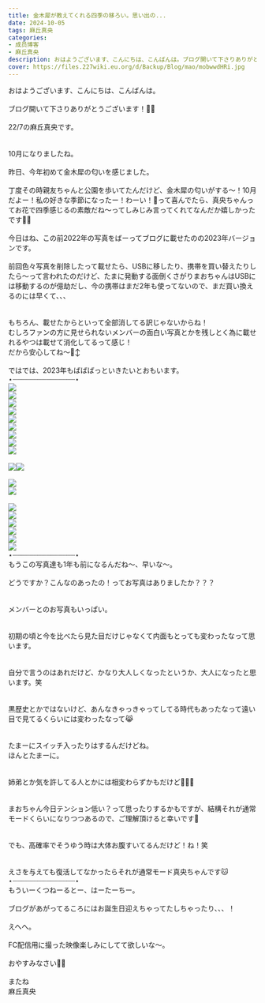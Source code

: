 ```yaml
---
title: 金木犀が教えてくれる四季の移ろい。思い出の...
date: 2024-10-05
tags: 麻丘真央
categories: 
- 成员博客
- 麻丘真央
description: おはようございます、こんにちは、こんばんは。ブログ開いて下さりありがとうございます！🧚‍♀️22&#x2F;7の麻丘真央です。10月になりましたね。昨日、今年初めて金木犀の匂いを感じました。丁度その時親友ちゃん...
cover: https://files.227wiki.eu.org/d/Backup/Blog/mao/mobwwdHRi.jpg 
---
```

<div class="blog_detail__main">
<p>おはようございます、こんにちは、こんばんは。<br/><br/>ブログ開いて下さりありがとうございます！🧚‍♀️<br/><br/>22/7の麻丘真央です。<br/><br/><br/>10月になりましたね。<br/><br/>昨日、今年初めて金木犀の匂いを感じました。<br/><br/>丁度その時親友ちゃんと公園を歩いてたんだけど、金木犀の匂いがする〜！10月だよー！私の好きな季節になったー！わーい！🍬って喜んでたら、真央ちゃんってお花で四季感じるの素敵だね〜ってしみじみ言ってくれてなんだか嬉しかったです🧚‍♀️<br/><br/>今日はね、この前2022年の写真をばーってブログに載せたのの2023年バージョンです。<br/><br/>前回色々写真を削除したって載せたら、USBに移したり、携帯を買い替えたりしたら〜って言われたのだけど、たまに発動する面倒くさがりまおちゃんはUSBには移動するのが億劫だし、今の携帯はまだ2年も使ってないので、まだ買い換えるのには早くて、、、<br/><br/><br/>もちろん、載せたからといって全部消してる訳じゃないからね！<br/>むしろファンの方に見せられないメンバーの面白い写真とかを残しとく為に載せれるやつは載せて消化してるって感じ！<br/>だから安心してね〜🙂‍↕️<br/><br/>ではでは、2023年もばばばっといきたいとおもいます。<br/>⋆┈┈┈┈┈┈┈┈┈┈┈┈┈┈┈⋆<br/><img src="https://files.227wiki.eu.org/d/Backup/Blog/mao/mobwwdHRi.jpg"><br/><img src="https://files.227wiki.eu.org/d/Backup/Blog/mao/mobCLDvVH.jpg"><br/><img src="https://files.227wiki.eu.org/d/Backup/Blog/mao/mobw2vQ79.jpg"><br/><img src="https://files.227wiki.eu.org/d/Backup/Blog/mao/mob03qBME.jpg"><br/><img src="https://files.227wiki.eu.org/d/Backup/Blog/mao/mobCheiMb.jpg"><br/><img src="https://files.227wiki.eu.org/d/Backup/Blog/mao/mobQsmXQR.jpg"><br/><img src="https://files.227wiki.eu.org/d/Backup/Blog/mao/mobAmpW0A.jpg"><br/><img src="https://files.227wiki.eu.org/d/Backup/Blog/mao/mobexiFDm.jpg"><br/><img src="https://files.227wiki.eu.org/d/Backup/Blog/mao/mobUoFmpc.jpg"><br/><br/><img src="https://files.227wiki.eu.org/d/Backup/Blog/mao/mobIWTnE4.jpg"><img src="https://files.227wiki.eu.org/d/Backup/Blog/mao/mobyrg6o5.jpg"><br/><br/><img src="https://files.227wiki.eu.org/d/Backup/Blog/mao/mobWB7JO8.jpg"><br/><img src="https://files.227wiki.eu.org/d/Backup/Blog/mao/mobSZe1xg.jpg"><br/><br/><img src="https://files.227wiki.eu.org/d/Backup/Blog/mao/mob4xJ3vq.jpg"><br/><img src="https://files.227wiki.eu.org/d/Backup/Blog/mao/mobNO8hnx.jpg"><br/><img src="https://files.227wiki.eu.org/d/Backup/Blog/mao/mob6vuwGF.jpg"><br/><img src="https://files.227wiki.eu.org/d/Backup/Blog/mao/moblFnWoS.jpg"><br/><img src="https://files.227wiki.eu.org/d/Backup/Blog/mao/mobIy61u6.jpg"><br/><img src="https://files.227wiki.eu.org/d/Backup/Blog/mao/mobhsmirp.jpg"><br/>⋆┈┈┈┈┈┈┈┈┈┈┈┈┈┈┈⋆<br/>もうこの写真達も1年も前になるんだね〜、早いな〜。<br/><br/>どうですか？こんなのあったの！ってお写真はありましたか？？？<br/><br/><br/>メンバーとのお写真もいっぱい。<br/><br/><br/>初期の頃と今を比べたら見た目だけじゃなくて内面もとっても変わったなって思います。<br/><br/><br/>自分で言うのはあれだけど、かなり大人しくなったというか、大人になったと思います。笑<br/><br/><br/>黒歴史とかではないけど、あんなきゃっきゃってしてる時代もあったなって遠い目で見てるくらいには変わったなって😹<br/><br/><br/>たまーにスイッチ入ったりはするんだけどね。<br/>ほんとたまーに。<br/><br/><br/>姉弟とか気を許してる人とかには相変わらずかもだけど🌱🌱🌱<br/><br/><br/>まおちゃん今日テンション低い？って思ったりするかもですが、結構それが通常モードくらいになりつつあるので、ご理解頂けると幸いです🍬<br/><br/><br/>でも、高確率でそうゆう時は大体お腹すいてるんだけど！ね！笑<br/><br/><br/>えさを与えても復活してなかったらそれが通常モード真央ちゃんです🐱<br/>⋆┈┈┈┈┈┈┈┈┈┈┈┈┈┈┈⋆<br/>もういーくつねーるとー、はーたーちー。<br/><br/>ブログがあがってるころにはお誕生日迎えちゃってたしちゃったり、、、！<br/><br/>えへへ。<br/><br/>FC配信用に撮った映像楽しみにしてて欲しいな〜。<br/><br/>おやすみなさい🧚‍♀️<br/><br/>またね<br/>麻丘真央</img></img></img></img></img></img></img></img></img></img></img></img></img></img></img></img></img></img></img></p>
<!--twitter-->

<!--//twitter-->
</div>
